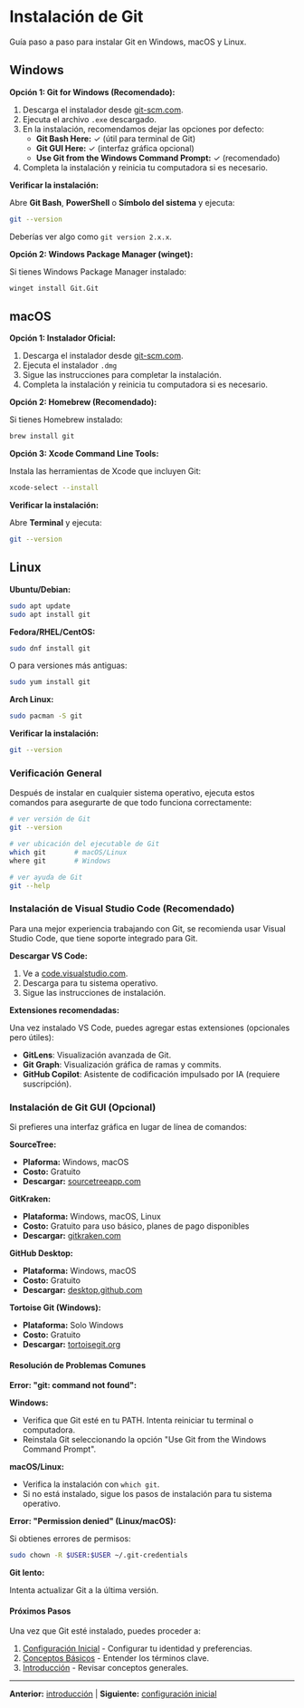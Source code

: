 # Instalación de Git

Guía paso a paso para instalar Git en Windows, macOS y Linux.

## Windows

**Opción 1: Git for Windows (Recomendado):**

1. Descarga el instalador desde [git-scm.com](https://git-scm.com/download/win).
2. Ejecuta el archivo `.exe` descargado.
3. En la instalación, recomendamos dejar las opciones por defecto:
   - **Git Bash Here:** ✓ (útil para terminal de Git)
   - **Git GUI Here:** ✓ (interfaz gráfica opcional)
   - **Use Git from the Windows Command Prompt:** ✓ (recomendado)
4. Completa la instalación y reinicia tu computadora si es necesario.

**Verificar la instalación:**

Abre **Git Bash**, **PowerShell** o **Símbolo del sistema** y ejecuta:

```bash
git --version
```

Deberías ver algo como `git version 2.x.x`.

**Opción 2: Windows Package Manager (winget):**

Si tienes Windows Package Manager instalado:

```bash
winget install Git.Git
```

## macOS

**Opción 1: Instalador Oficial:**

1. Descarga el instalador desde [git-scm.com](https://git-scm.com/download/mac).
2. Ejecuta el instalador `.dmg`
3. Sigue las instrucciones para completar la instalación.
4. Completa la instalación y reinicia tu computadora si es necesario.

**Opción 2: Homebrew (Recomendado):**

Si tienes Homebrew instalado:

```bash
brew install git
```

**Opción 3: Xcode Command Line Tools:**

Instala las herramientas de Xcode que incluyen Git:

```bash
xcode-select --install
```

**Verificar la instalación:**

Abre **Terminal** y ejecuta:

```bash
git --version
```

## Linux

**Ubuntu/Debian:**

```bash
sudo apt update
sudo apt install git
```

**Fedora/RHEL/CentOS:**

```bash
sudo dnf install git
```

O para versiones más antiguas:

```bash
sudo yum install git
```

**Arch Linux:**

```bash
sudo pacman -S git
```

**Verificar la instalación:**

```bash
git --version
```

### Verificación General

Después de instalar en cualquier sistema operativo, ejecuta estos comandos para
asegurarte de que todo funciona correctamente:

```bash
# ver versión de Git
git --version

# ver ubicación del ejecutable de Git
which git       # macOS/Linux
where git       # Windows

# ver ayuda de Git
git --help
```

### Instalación de Visual Studio Code (Recomendado)

Para una mejor experiencia trabajando con Git, se recomienda usar Visual Studio Code,
que tiene soporte integrado para Git.

**Descargar VS Code:**

1. Ve a [code.visualstudio.com](https://code.visualstudio.com/).
2. Descarga para tu sistema operativo.
3. Sigue las instrucciones de instalación.

**Extensiones recomendadas:**

Una vez instalado VS Code, puedes agregar estas extensiones (opcionales pero útiles):

- **GitLens**: Visualización avanzada de Git.
- **Git Graph**: Visualización gráfica de ramas y commits.
- **GitHub Copilot**: Asistente de codificación impulsado por IA (requiere suscripción).

### Instalación de Git GUI (Opcional)

Si prefieres una interfaz gráfica en lugar de línea de comandos:

**SourceTree:**

- **Plaforma:** Windows, macOS
- **Costo:** Gratuito
- **Descargar:** [sourcetreeapp.com](https://www.sourcetreeapp.com/)

**GitKraken:**

- **Plataforma:** Windows, macOS, Linux
- **Costo:** Gratuito para uso básico, planes de pago disponibles
- **Descargar:** [gitkraken.com](https://www.gitkraken.com/)

**GitHub Desktop:**

- **Plataforma:** Windows, macOS
- **Costo:** Gratuito
- **Descargar:** [desktop.github.com](https://desktop.github.com/)

**Tortoise Git (Windows):**

- **Plataforma:** Solo Windows
- **Costo:** Gratuito
- **Descargar:** [tortoisegit.org](https://tortoisegit.org/)

#### Resolución de Problemas Comunes

**Error: "git: command not found":**

**Windows:**

- Verifica que Git esté en tu PATH. Intenta reiniciar tu terminal o computadora.
- Reinstala Git seleccionando la opción "Use Git from the Windows Command Prompt".

**macOS/Linux:**

- Verifica la instalación con `which git`.
- Si no está instalado, sigue los pasos de instalación para tu sistema operativo.

**Error: "Permission denied" (Linux/macOS):**

Si obtienes errores de permisos:

```bash
sudo chown -R $USER:$USER ~/.git-credentials
```

**Git lento:**

Intenta actualizar Git a la última versión.

#### Próximos Pasos

Una vez que Git esté instalado, puedes proceder a:

1. [Configuración Inicial](/docs/es/configuracion-inicial.md) - Configurar tu identidad y preferencias.
2. [Conceptos Básicos](/docs/es/conceptos-basicos.md) - Entender los términos clave.
3. [Introducción](/docs/es/introduccion.md) - Revisar conceptos generales.

---

**Anterior:** [introducción](/docs/es/introduccion.md) | **Siguiente:** [configuración inicial](/docs/es/configuracion-inicial.md)
